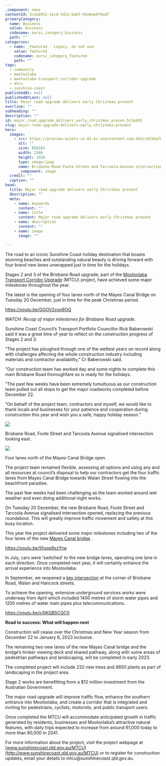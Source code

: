 ```yaml
---
_component: news
contentId: 5c2eb952-1ec0-5d2a-bebf-93e0ae079adf
primaryCategory:
  name: Business
  value: business
  codename: oursc_category_business
  path: ""
categories:
  - name: _Featured - Legacy. Do not use
    value: featured
    codename: oursc_category_featured
    path: ""
tags:
  - community
  - mooloolaba
  - mooloolaba-transport-corridor-upgrade
  - mtcu
  - sunshine-coast
publishedAt: null
publishedAtLast: null
title: Major road upgrade delivers early Christmas present
overline: ""
subheading: ""
description: ""
id: major_road_upgrade_delivers_early_christmas_presen_5c2eb95
slug: major-road-upgrade-delivers-early-christmas-present
hero:
  images:
    - src: https://preview-assets-us-01.kc-usercontent.com:443/c631baf8-1b46-001f-580c-d0001b68b4a8/819b652c-2db5-40dc-9334-a6a6c6b5bff0/Brisbane-Road-Foote-Street-and-Tarcoola-Avenue-intersection-looking-towards-Mayes-Canal-Bridge-scaled.jpg
      alt: ""
      size: 858182
      width: 2560
      height: 1920
      type: image/jpeg
      name: Brisbane-Road-Foote-Street-and-Tarcoola-Avenue-intersection-looking-towards-Mayes-Canal-Bridge-scaled.jpg
      _component: image
  credit: ""
  caption: ""
head:
  title: Major road upgrade delivers early Christmas present
  description: ""
  meta:
    - name: keywords
      content: ""
    - name: title
      content: Major road upgrade delivers early Christmas present
    - name: description
      content: ""
    - name: image
      image: ""

---
```

The road to an iconic Sunshine Coast holiday destination that boasts stunning beaches and outstanding natural beauty is driving forward with four brand new lanes unwrapped just in time for the holidays. 

Stages 2 and 3 of the Brisbane Road upgrade, part of the [Mooloolaba Transport Corridor Upgrade](https://www.sunshinecoast.qld.gov.au/Council/Planning-and-Projects/Infrastructure-Projects/Mooloolaba-Transport-Corridor-Upgrade)
&#x20;(MTCU) project, have achieved some major milestones throughout the year. 

The latest is the opening of four lanes north of the Mayes Canal Bridge on Tuesday 20 December, just in time for the peak Christmas period.

<https://youtu.be/GGOV2yxo9OQ>


*WATCH: Recap of major milestones for Brisbane Road upgrade.*

Sunshine Coast Council’s Transport Portfolio Councillor Rick Baberowski said it was a great time of year to reflect on the construction progress of Stages 2 and 3.

“The project has ploughed through one of the wettest years on record along with challenges affecting the whole construction industry including materials and contractor availability,” Cr Baberowski said. 

“Our construction team has worked day and some nights to complete this main Brisbane Road thoroughfare so is ready for the holidays.

“The past few weeks have been extremely tumultuous as our construction team pulled out all stops to get the major roadworks completed before December 22.

“On behalf of the project team, contractors and myself, we would like to thank locals and businesses for your patience and cooperation during construction this year and wish you a safe, happy holiday season.”

![](https://preview-assets-us-01.kc-usercontent.com:443/c631baf8-1b46-001f-580c-d0001b68b4a8/d6ee1e89-aaed-4103-9a51-6a664d9ebe2a/Brisbane-Road-Foote-Street-and-Tarcoola-Avenue-signalised-intersection-looking-east-1024x768.jpg)

Brisbane Road, Foote Street and Tarcoola Avenue signalised intersection looking east.

![](https://preview-assets-us-01.kc-usercontent.com:443/c631baf8-1b46-001f-580c-d0001b68b4a8/08196523-6a48-403b-a4d0-fb112441ec66/Four-lanes-north-of-the-Mayes-Canal-Bridge-open-1024x768.jpg)

Four lanes north of the Mayes Canal Bridge open.

The project team remained flexible, assessing all options and using any and all resources at council’s disposal to help our contractors get the four traffic lanes from Mayes Canal Bridge towards Walan Street flowing into the beachfront paradise.

The past few weeks had been challenging as the team worked around wet weather and even doing additional night works. 

On Tuesday 20 December, the new Brisbane Road, Foote Street and Tarcoola Avenue signalised intersection opened, replacing the previous roundabout. This will greatly improve traffic movement and safety at this busy location.

This year the project delivered some major milestones including two of the four lanes of the new [Mayes Canal bridge](https://oursc.com.au/featured/mooloolabas-new-mayes-canal-bridge-reaches-major-milestone)
.

<https://youtu.be/5fuqq9xzYrw>


In July, cars were ‘switched’ to the new bridge lanes, operating one lane in each direction. Once completed next year, it will certainly enhance the arrival experience into Mooloolaba.

In September, we reopened a [key intersection](https://oursc.com.au/featured/mooloolabas-major-intersection-reopens)
&#x20;at the corner of Brisbane Road, Walan and Hancock streets.

To achieve the opening, extensive underground services works were underway from April which included 1400 metres of storm water pipes and 1200 metres of water main pipes plus telecommunications.

<https://youtu.be/o3IKQB5CQC0>


**Road to success: What will happen next**

Construction will cease over the Christmas and New Year season from December 22 to January 8, 2023 inclusive.

The remaining two new lanes of the new Mayes Canal bridge and the bridge’s timber viewing deck and shared pathway, along with some areas of pedestrian pathways and landscaping, will be completed in early 2023.

The completed project will include 232 new trees and 8850 plants as part of landscaping in the project area.

Stage 2 works are benefitting from a $12 million investment from the Australian Government.

The major road upgrade will improve traffic flow, enhance the southern entrance into Mooloolaba, and create a corridor that is integrated and inviting for pedestrians, cyclists, motorists, and public transport users.

Once completed the MTCU will accommodate anticipated growth in traffic generated by residents, businesses and Mooloolaba’s attractive natural features, with daily trips expected to increase from around 61,000 today to more than 90,000 in 2041.

For more information about the project, visit the project webpage at [www.sunshinecoast.qld.gov.au/MTCU](http://www.sunshinecoast.qld.gov.au/MTCU)
&#x20;or to register for construction updates, email your details to mtcu\@sunshinecoast.qld.gov.au.
